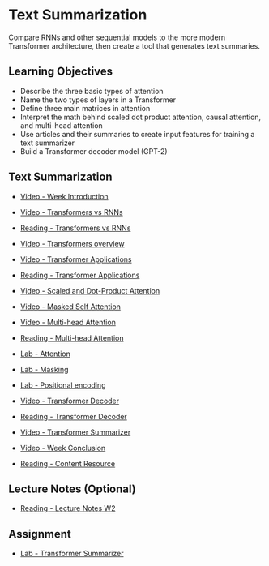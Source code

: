 # Text Summarization

Compare RNNs and other sequential models to the more modern Transformer architecture, then create a tool that generates text summaries.

## Learning Objectives

- Describe the three basic types of attention
- Name the two types of layers in a Transformer
- Define three main matrices in attention
- Interpret the math behind scaled dot product attention, causal attention, and multi-head attention
- Use articles and their summaries to create input features for training a text summarizer
- Build a Transformer decoder model (GPT-2)

## Text Summarization

- [Video - Week Introduction](https://www.coursera.org/learn/attention-models-in-nlp/lecture/R1600/week-introduction)

- [Video - Transformers vs RNNs](https://www.coursera.org/learn/attention-models-in-nlp/lecture/glNgT/transformers-vs-rnns)

- [Reading - Transformers vs RNNs](https://www.coursera.org/learn/attention-models-in-nlp/supplement/CtX3o/transformers-vs-rnns)

- [Video - Transformers overview](https://www.coursera.org/learn/attention-models-in-nlp/lecture/HKf9J/transformers-overview)

- [Video - Transformer Applications](https://www.coursera.org/learn/attention-models-in-nlp/lecture/B655z/transformer-applications)

- [Reading - Transformer Applications](https://www.coursera.org/learn/attention-models-in-nlp/supplement/ZQife/transformer-applications)

- [Video - Scaled and Dot-Product Attention](https://www.coursera.org/learn/attention-models-in-nlp/lecture/lO5yN/scaled-and-dot-product-attention)

- [Video - Masked Self Attention](https://www.coursera.org/learn/attention-models-in-nlp/lecture/AMz8y/masked-self-attention)

- [Video - Multi-head Attention](https://www.coursera.org/learn/attention-models-in-nlp/lecture/K5zR3/multi-head-attention)

- [Reading - Multi-head Attention](https://www.coursera.org/learn/attention-models-in-nlp/supplement/5a5gB/multi-head-attention)

- [Lab - Attention](./Labs/C4W2_Attention.ipynb)

- [Lab - Masking](./Labs/C4W2_Masking.ipynb)

- [Lab - Positional encoding](./Labs/C4W2_Positional_Encodincg.ipynb)

- [Video - Transformer Decoder](https://www.coursera.org/learn/attention-models-in-nlp/lecture/rDLol/transformer-decoder)

- [Reading - Transformer Decoder](https://www.coursera.org/learn/attention-models-in-nlp/supplement/pn2zX/transformer-decoder)

- [Video - Transformer Summarizer](https://www.coursera.org/learn/attention-models-in-nlp/lecture/ZhWeC/transformer-summarizer)

- [Video - Week Conclusion](https://www.coursera.org/learn/attention-models-in-nlp/lecture/5j8JE/week-conclusion)

- [Reading - Content Resource](https://www.coursera.org/learn/attention-models-in-nlp/supplement/IHbrg/links-to-the-resources)

## Lecture Notes (Optional)

- [Reading - Lecture Notes W2](./Readings/C4_W2.pdf)

## Assignment

- [Lab - Transformer Summarizer](./Labs/C4W2_Assignment.ipynb)
